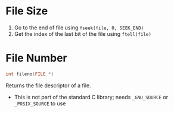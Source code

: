 # File Size

1. Go to the end of file using `fseek(file, 0, SEEK_END)`
2. Get the index of the last bit of the file using `ftell(file)`

# File Number

```c
int fileno(FILE *)
```

Returns the file descriptor of a file.

- This is not part of the standard C library; needs `_GNU_SOURCE` or
  `_POSIX_SOURCE` to use
